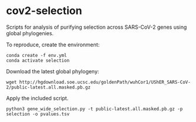 # cov2-selection
Scripts for analysis of purifying selection across SARS-CoV-2 genes using global phylogenies.

To reproduce, create the environment:

```
conda create -f env.yml
conda activate selection
```

Download the latest global phylogeny:

```
wget http://hgdownload.soe.ucsc.edu/goldenPath/wuhCor1/UShER_SARS-CoV-2/public-latest.all.masked.pb.gz
```

Apply the included script.

```
python3 gene_wide_selection.py -t public-latest.all.masked.pb.gz -p selection -o pvalues.tsv
```

